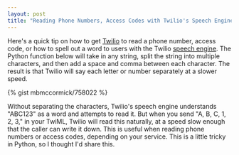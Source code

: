 ```yaml
---
layout: post
title: "Reading Phone Numbers, Access Codes with Twilio's Speech Engine"
---
```


Here's a quick tip on how to get [Twilio](http://www.twilio.com) to read a phone number, access code, or how to spell out a word to users with the Twilio [speech engine](http://www.twilio.com/docs/api/2010-04-01/twiml/say). The Python function below will take in any string, split the string into multiple characters, and then add a space and comma between each character. The result is that Twilio will say each letter or number separately at a slower speed.

{% gist mbmccormick/758022 %}

Without separating the characters, Twilio's speech engine understands "ABC123" as a word and attempts to read it. But when you send "A, B, C, 1, 2, 3," in your TwiML, Twilio will read this naturally, at a speed slow enough that the caller can write it down. This is useful when reading phone numbers or access codes, depending on your service. This is a little tricky in Python, so I thought I'd share this.
